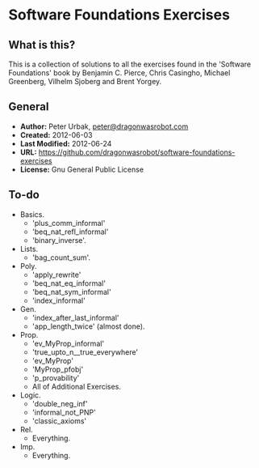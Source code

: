 Software Foundations Exercises
====================

## What is this?
This is a collection of solutions to all the exercises found in the 'Software
Foundations' book by Benjamin C. Pierce, Chris Casingho, Michael Greenberg,
Vilhelm Sjoberg and Brent Yorgey.

## General

- **Author:** Peter Urbak, peter@dragonwasrobot.com
- **Created:** 2012-06-03
- **Last Modified:** 2012-06-24
- **URL:** https://github.com/dragonwasrobot/software-foundations-exercises
- **License:** Gnu General Public License

## To-do

- Basics.
  - 'plus_comm_informal'
  - 'beq_nat_refl_informal'
  - 'binary_inverse'.
- Lists.
  - 'bag_count_sum'.
- Poly.
  - 'apply_rewrite'
  - 'beq_nat_eq_informal'
  - 'beq_nat_sym_informal'
  - 'index_informal'
- Gen.
  - 'index_after_last_informal'
  - 'app_length_twice' (almost done).
- Prop.
  - 'ev_MyProp_informal'
  - 'true_upto_n__true_everywhere'
  - 'ev_MyProp'
  - 'MyProp_pfobj'
  - 'p_provability'
  - All of Additional Exercises.
- Logic.
  - 'double_neg_inf'
  - 'informal_not_PNP'
  - 'classic_axioms'
- Rel.
  - Everything.
- Imp.
  - Everything.